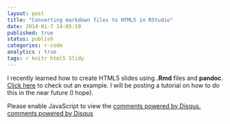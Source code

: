 ```yaml
---
layout: post
title: "Converting markdown files to HTML5 in RStudio"
date: 2014-01-7 14:05:19
published: true
status: publish
categories: r-code
analytics : true
tags: r knitr html5 Slidy
---
```

  
  
I recently learned how to create HTML5 slides using __.Rmd__ files and __pandoc__. [Click here][Click here] to check out an example. I will be posting a tutorial on how to do this in the near future (I hope).

[Click here]: /archive/md_to_html5_ex/md_html_ex.html

 

<div id="disqus_thread"></div>
<script type="text/javascript">
    /* * * CONFIGURATION VARIABLES: EDIT BEFORE PASTING INTO YOUR WEBPAGE * * */
    var disqus_shortname = 'jvcasill'; // required: replace example with your forum shortname

    /* * * DON'T EDIT BELOW THIS LINE * * */
    (function() {
        var dsq = document.createElement('script'); dsq.type = 'text/javascript'; dsq.async = true;
        dsq.src = '//' + disqus_shortname + '.disqus.com/embed.js';
        (document.getElementsByTagName('head')[0] || document.getElementsByTagName('body')[0]).appendChild(dsq);
    })();
</script>
<noscript>Please enable JavaScript to view the <a href="http://disqus.com/?ref_noscript">comments powered by Disqus.</a></noscript>
<a href="http://disqus.com" class="dsq-brlink">comments powered by <span class="logo-disqus">Disqus</span></a>